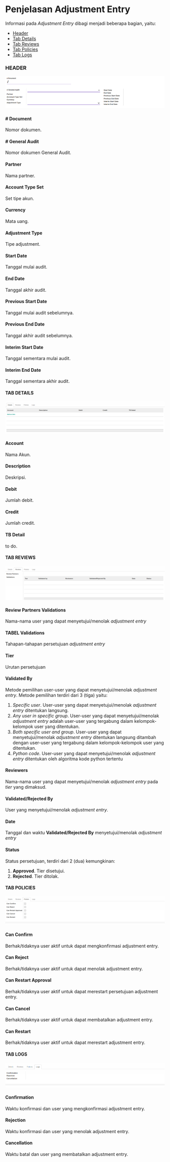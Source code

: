 # Penjelasan Adjustment Entry

Informasi pada *Adjustment Entry* dibagi menjadi beberapa bagian, yaitu:

* [Header](#bagian-header)
* [Tab Details](#tab-details)
* [Tab Reviews](#tab-reviews)
* [Tab Policies](#tab-policies)
* [Tab Logs](#tab-logs)

### <a name="bagian-header">HEADER</a>

![](../../img/adjustment-entry/bagian-header.png)

#### <a name="field-no-document"># Document</a>

Nomor dokumen.

#### <a name="field-no-general-audit"># General Audit</a>

Nomor dokumen General Audit.

#### <a name="field-partner">Partner</a>

Nama partner.

#### <a name="field-account-type-set">Account Type Set</a>

Set tipe akun.

#### <a name="field-currency">Currency</a>

Mata uang.

#### <a name="field-adjustment-type">Adjustment Type</a>

Tipe adjustment.

#### <a name="field-start-date">Start Date</a>

Tanggal mulai audit.

#### <a name="field-end-date">End Date</a>

Tanggal akhir audit.

#### <a name="field-previous-start-date">Previous Start Date</a>

Tanggal mulai audit sebelumnya.

#### <a name="field-previous-end-date">Previous End Date</a>

Tanggal akhir audit sebelumnya.

#### <a name="field-interim-start-date">Interim Start Date</a>

Tanggal sementara mulai audit.

#### <a name="field-interim-end-date">Interim End Date</a>

Tanggal sementara akhir audit.

#### <a name="tab-details">TAB DETAILS</a>

![](../../img/adjustment-entry/tab-details.png)

#### <a name="field-account">Account</a>

Nama Akun.

#### <a name="field-description">Description</a>

Deskripsi.

#### <a name="field-debit">Debit</a>

Jumlah debit.

#### <a name="field-credit">Credit</a>

Jumlah credit.

#### <a name="field-tb-detail">TB Detail</a>

to do.

#### <a name="tab-reviews">TAB REVIEWS</a>

![](../../img/adjustment-entry/tab-reviews.png)

#### <a name="field-review-partners-validations">Review Partners Validations</a>

Nama-nama user yang dapat menyetujui/menolak *adjustment entry*

#### <a name="tabel-validations">TABEL Validations</a>

Tahapan-tahapan persetujuan *adjustment entry*

#### <a name="field-validations-tier">Tier</a>

Urutan persetujuan

#### <a name="field-validations-validated-by">Validated By</a>

Metode pemilihan user-user yang dapat menyetujui/menolak *adjustment entry*. Metode pemilihan terdiri dari 3 (tiga) yaitu:

1. *Specific user*. User-user yang dapat menyetujui/menolak *adjustment entry* ditentukan langsung.
2. *Any user in specific group*. User-user yang dapat menyetujui/menolak *adjustment entry* adalah user-user yang tergabung dalam kelompok-kelompok user yang ditentukan.
3. *Both specific user and group*. User-user yang dapat menyetujui/menolak *adjustment entry* ditentukan langsung ditambah dengan user-user yang tergabung dalam kelompok-kelompok user yang ditentukan.
4. *Python code*. User-user yang dapat menyetujui/menolak *adjustment entry* ditentukan oleh algoritma kode python tertentu

#### <a name="field-validations-reviewers">Reviewers</a>

Nama-nama user yang dapat menyetujui/menolak *adjustment entry* pada *tier* yang dimaksud.

#### <a name="field-validations-validated-rejected">Validated/Rejected By</a>

User yang menyetujui/menolak *adjustment entry*.

#### <a name="field-validations-date">Date</a>

Tanggal dan waktu **Validated/Rejected By** menyetujui/menolak *adjustment entry*

#### <a name="field-validations-date">Status</a>

Status persetujuan, terdiri dari 2 (dua) kemungkinan:

1. **Approved**. Tier disetujui.
2. **Rejected**. Tier ditolak.

#### <a name="tab-policies">TAB POLICIES</a>

![](../../img/adjustment-entry/tab-policies.png)

#### <a name="field-confirm">Can Confirm</a>

Berhak/tidaknya user aktif untuk dapat mengkonfirmasi adjustment entry.

#### <a name="field-reject">Can Reject</a>

Berhak/tidaknya user aktif untuk dapat menolak adjustment entry.

#### <a name="field-restart-approval">Can Restart Approval</a>

Berhak/tidaknya user aktif untuk dapat merestart persetujuan adjustment entry.

#### <a name="field-cancel">Can Cancel</a>

Berhak/tidaknya user aktif untuk dapat membatalkan adjustment entry.

#### <a name="field-restart">Can Restart</a>

Berhak/tidaknya user aktif untuk dapat merestart adjustment entry.

#### <a name="tab-logs">TAB LOGS</a>

![](../../img/adjustment-entry/tab-logs.png)

#### <a name="field-confirmation">Confirmation</a>

Waktu konfirmasi dan user yang mengkonfirmasi adjustment entry.

#### <a name="field-rejection">Rejection</a>

Waktu konfirmasi dan user yang menolak adjustment entry.

#### <a name="field-cancellation">Cancellation</a>

Waktu batal dan user yang membatalkan adjustment entry.
